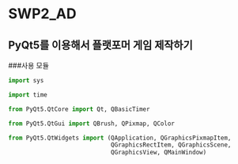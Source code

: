 # SWP2_AD

## PyQt5를 이용해서 플랫포머 게임 제작하기


###사용 모듈

````python
import sys

import time

from PyQt5.QtCore import Qt, QBasicTimer

from PyQt5.QtGui import QBrush, QPixmap, QColor

from PyQt5.QtWidgets import (QApplication, QGraphicsPixmapItem,
                             QGraphicsRectItem, QGraphicsScene,
                             QGraphicsView, QMainWindow)

````